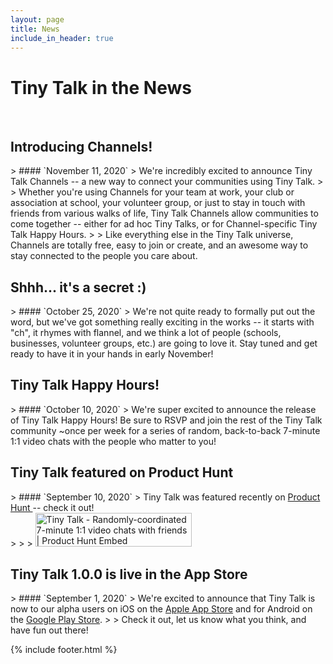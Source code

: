 ```yaml
---
layout: page
title: News
include_in_header: true
---
```


# Tiny Talk in the News

<br>

<h2> Introducing Channels! </h2>
> #### `November 11, 2020`
> We're incredibly excited to announce Tiny Talk Channels -- a new way to connect your communities using Tiny Talk.
>
> Whether you're using Channels for your team at work, your club or association at school, your volunteer group, or just to stay in touch with friends from various walks of life, Tiny Talk Channels allow communities to come together -- either for ad hoc Tiny Talks, or for Channel-specific Tiny Talk Happy Hours.
>
> Like everything else in the Tiny Talk universe, Channels are totally free, easy to join or create, and an awesome way to stay connected to the people you care about.

<h2> Shhh... it's a secret :) </h2>
> #### `October 25, 2020`
> We're not quite ready to formally put out the word, but we've got something really exciting in the works -- it starts with "ch", it rhymes with flannel, and we think a lot of people (schools, businesses, volunteer groups, etc.) are going to love it. Stay tuned and get ready to have it in your hands in early November!

<h2> Tiny Talk Happy Hours! </h2>
> #### `October 10, 2020`
> We're super excited to announce the release of Tiny Talk Happy Hours! Be sure to RSVP and join the rest of the Tiny Talk community ~once per week for a series of random, back-to-back 7-minute 1:1 video chats with the people who matter to you!

<h2> Tiny Talk featured on Product Hunt </h2>
> #### `September 10, 2020`
> Tiny Talk was featured recently on <a href="https://www.producthunt.com/posts/tiny-talk"> Product Hunt </a> -- check it out!
<br>
>
>
> <a href="https://www.producthunt.com/posts/tiny-talk?utm_source=badge-featured&utm_medium=badge&utm_souce=badge-tiny-talk" target="_blank"><img src="https://api.producthunt.com/widgets/embed-image/v1/featured.svg?post_id=255167&theme=light" alt="Tiny Talk - Randomly-coordinated 7-minute 1:1 video chats with friends | Product Hunt Embed" style="width: 250px; height: 54px;" width="250" height="54" /></a>
<br>

<h2> Tiny Talk 1.0.0 is live in the App Store </h2>
> #### `September 1, 2020`
> We're excited to announce that Tiny Talk is now to our alpha users on iOS on the <a href="https://apps.apple.com/us/app/tiny-talk-chat/id1526380332">Apple App Store</a> and for Android on the <a href="https://play.google.com/store/apps/details?id=com.tinytalkinc.tinytalk">Google Play Store</a>.
>
> Check it out, let us know what you think, and have fun out there!

<br>



{% include footer.html %}
